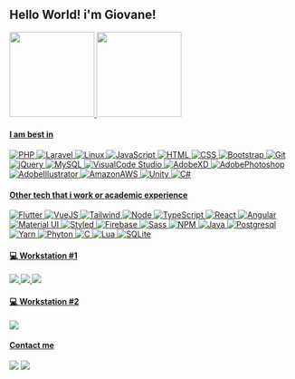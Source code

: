 ## Hello World! i'm Giovane!
<a href="https://github.com/GiovaneVinicius">

<img height="150em" src="https://github-readme-stats.vercel.app/api?username=GiovaneVinicius&show_icons=true&theme=github_dark&include_all_commits=true&count_private=true"/>
<img height="150em" src="https://github-readme-stats.vercel.app/api/top-langs/?username=GiovaneVinicius&layout=compact&langs_count=7&theme=github_dark"/>

#### I am best in  
<p>
<img alt="PHP" style=border: 1px solid #000000!important; border-radius: 20px!important; padding: 4px!important;" src="https://img.shields.io/badge/PHP-777BB4?style=flat&logo=php&logoColor=white" />
<img alt="Laravel" style=border: 1px solid #000000!important; border-radius: 20px!important; padding: 4px!important;" src="https://img.shields.io/badge/Laravel-FF2D20?style=flat&logo=laravel&logoColor=white" />
<img alt="Linux" style=border: 1px solid #000000!important; border-radius: 20px!important; padding: 4px!important;" src="https://img.shields.io/badge/Linux-FCC624?style=flat&logo=linux&logoColor=black" />
<img alt="JavaScript" style=border: 1px solid #000000!important; border-radius: 20px!important; padding: 4px!important;" src="https://img.shields.io/badge/-JavaScript-505050?style=flat&logo=JavaScript&logoColor=F7DF1E" />
<img alt="HTML" style=border: 1px solid #000000!important; border-radius: 20px!important; padding: 4px!important;" src="https://img.shields.io/badge/-HTML-E34F26?style=flat&logo=Html5&logoColor=white" />
<img alt="CSS" style=border: 1px solid #000000!important; border-radius: 20px!important; padding: 4px!important;" src="https://img.shields.io/badge/-CSS-1572B6?style=flat&logo=css3&logoColor=white" />
<img alt="Bootstrap" style=border: 1px solid #000000!important; border-radius: 20px!important; padding: 4px!important;" src="https://img.shields.io/badge/-Bootstrap-563D7C?style=flat&logo=bootstrap&logoColor=white" />
<img alt="Git" style=border: 1px solid #000000!important; border-radius: 20px!important; padding: 4px!important;" src="https://img.shields.io/badge/-Git-F05032?style=flat&logo=git&logoColor=white" />
<img alt="jQuery" style=border: 1px solid #000000!important; border-radius: 20px!important; padding: 4px!important;" src="https://img.shields.io/badge/-jQuery-0769AD?style=flat&logo=jQuery&logoColor=white" />
<img alt="MySQL" style=border: 1px solid #000000!important; border-radius: 20px!important; padding: 4px!important;" src="https://img.shields.io/badge/-MySQL-00758F?style=flat&logo=mysql&logoColor=white" />
<img alt="VisualCode Studio" style=border: 1px solid #000000!important; border-radius: 20px!important; padding: 4px!important;" src="https://img.shields.io/badge/-Visual Code Studio-0078d8?style=flat&logo=visual-studio-code&logoColor=white" />
<img alt="AdobeXD" style=border: 1px solid #000000!important; border-radius: 20px!important; padding: 4px!important;" src="https://img.shields.io/badge/-AdobeXD-470137?style=flat&logo=adobexd&logoColor=white" />
<img alt="AdobePhotoshop" style=border: 1px solid #000000!important; border-radius: 20px!important; padding: 4px!important;" src="https://img.shields.io/badge/Adobe%20Photoshop-31A8FF?style=flat&logo=Adobe%20Photoshop&logoColor=black" />
<img alt="AdobeIllustrator" style=border: 1px solid #000000!important; border-radius: 20px!important; padding: 4px!important;" src="https://img.shields.io/badge/Adobe%20Illustrator-FF9A00?style=flat&logo=adobe%20illustrator&logoColor=white" />
<img alt="AmazonAWS" style=border: 1px solid #000000!important; border-radius: 20px!important; padding: 4px!important;" src="https://img.shields.io/badge/Amazon_AWS-232F3E?style=flat&logo=amazon-aws&logoColor=white" />
<img alt="Unity" style=border: 1px solid #000000!important; border-radius: 20px!important; padding: 4px!important;" src="https://img.shields.io/badge/Unity-100000?style=flat&logo=unity&logoColor=white" />
<img alt="C#" style=border: 1px solid #000000!important; border-radius: 20px!important; padding: 4px!important;" src="https://img.shields.io/badge/C%23-239120?style=flat&logo=c-sharp&logoColor=white" />
</p>
  
#### Other tech that i work or academic experience
  
<p>
<img alt="Flutter" style=border: 1px solid #000000!important; border-radius: 20px!important; padding: 4px!important;" src="https://img.shields.io/badge/Flutter-02569B?style=flat&logo=flutter&logoColor=white" />
<img alt="VueJS" style=border: 1px solid #000000!important; border-radius: 20px!important; padding: 4px!important;" src="https://img.shields.io/badge/Vue.js-35495E?style=flat&logo=vue.js&logoColor=4FC08D" />
<img alt="Tailwind" style=border: 1px solid #000000!important; border-radius: 20px!important; padding: 4px!important;" src="https://img.shields.io/badge/Tailwind_CSS-38B2AC?style=flat&logo=tailwind-css&logoColor=white" />
<img alt="Node" style=border: 1px solid #000000!important; border-radius: 20px!important; padding: 4px!important;" src="https://img.shields.io/badge/-Node-339933?style=flat&logo=node.js&logoColor=white" />
<img alt="TypeScript" style=border: 1px solid #000000!important; border-radius: 20px!important; padding: 4px!important;" src="https://img.shields.io/badge/-TypeScript-2f74c0?style=flat&logo=typescript&logoColor=white" />
<img alt="React" style=border: 1px solid #000000!important; border-radius: 20px!important; padding: 4px!important;" src="https://img.shields.io/badge/-React-61DAFB?style=flat&logo=react&logoColor=white" />
<img alt="Angular" style=border: 1px solid #000000!important; border-radius: 20px!important; padding: 4px!important;" src="https://img.shields.io/badge/-Angular-DD0031?style=flat&logo=angular&logoColor=white" />
<img alt="Material UI" style=border: 1px solid #000000!important; border-radius: 20px!important; padding: 4px!important;" src="https://img.shields.io/badge/-Material UI-0081CB?style=flat&logo=mui&logoColor=white" />
<img alt="Styled" style=border: 1px solid #000000!important; border-radius: 20px!important; padding: 4px!important;" src="https://img.shields.io/badge/-Styled Components-DB7093?style=flat&logo=styledcomponents&logoColor=white" />
<img alt="Firebase" style=border: 1px solid #000000!important; border-radius: 20px!important; padding: 4px!important;" src="https://img.shields.io/badge/-Firebase-ffcc31?style=flat&logo=Firebase&logoColor=white" />
<img alt="Sass" style=border: 1px solid #000000!important; border-radius: 20px!important; padding: 4px!important;" src="https://img.shields.io/badge/-Sass-cf649a?style=flat&logo=sass&logoColor=white" />
<img alt="NPM" style=border: 1px solid #000000!important; border-radius: 20px!important; padding: 4px!important;" src="https://img.shields.io/badge/-NPM-CB3837?style=flat&logo=npm&logoColor=white" />
<img alt="Java" style=border: 1px solid #000000!important; border-radius: 20px!important; padding: 4px!important;" src="https://img.shields.io/badge/-Java-b07219?style=flat&logo=Java&logoColor=white" />
<img alt="Postgresql" style=border: 1px solid #000000!important; border-radius: 20px!important; padding: 4px!important;" src="https://img.shields.io/badge/-Postgresql-2f5b8b?style=flat&logo=postgresql&logoColor=white" /> 
<img alt="Yarn" style=border: 1px solid #000000!important; border-radius: 20px!important; padding: 4px!important;" src="https://img.shields.io/badge/-Yarn-2188b6?style=flat&logo=yarn&logoColor=white" />
<img alt="Phyton" style=border: 1px solid #000000!important; border-radius: 20px!important; padding: 4px!important;" src="https://img.shields.io/badge/Python-3776AB?style=flat&logo=python&logoColor=white" />
<img alt="C" style=border: 1px solid #000000!important; border-radius: 20px!important; padding: 4px!important;" src="https://img.shields.io/badge/C-00599C?style=flat&logo=c&logoColor=white" />
<img alt="Lua" style=border: 1px solid #000000!important; border-radius: 20px!important; padding: 4px!important;" src="https://img.shields.io/badge/Lua-2C2D72?style=flat&logo=lua&logoColor=white" />
<img alt="SQLite" style=border: 1px solid #000000!important; border-radius: 20px!important; padding: 4px!important;" src="https://img.shields.io/badge/SQLite-07405E?style=flat&logo=sqlite&logoColor=white" />
</p>

#### 💻 Workstation #1
<p>
  <img src="https://img.shields.io/badge/Intel-Core_i3_10th-0071C5?style=label&logo=intel&logoColor=white"/>
  <img src="https://img.shields.io/badge/NVIDIA-GTX1060(6GB)-76B900?style=label&logo=nvidia&logoColor=white"/>
  <img src="https://img.shields.io/badge/Windows-8GB%20RAM-0078D6?style=label&logo=windows&logoColor=white"/>
</p>

#### 💻 Workstation #2
<p>
  <img src="https://img.shields.io/badge/Apple-Mac%20mini%20(M1)-999999?style=label&logo=apple&logoColor=white"/>
</p>

#### Contact me 
<div> 
  <a href = "mailto:gio_vinicius@hotmail.com"><img style=border: 1px solid #000000!important; border-radius: 20px!important; padding: 4px!important;" src="https://img.shields.io/badge/Microsoft_Outlook-0078D4?style=flat&logo=microsoft-outlook&logoColor=white" target="_blank"></a>
  <a href="https://www.linkedin.com/in/giovane-scheite-1368b8189/" target="_blank"><img style=border: 1px solid #000000!important; border-radius: 20px!important; padding: 4px!important;" src="https://img.shields.io/badge/-LinkedIn-%230077B5?style=flat&logo=linkedin&logoColor=white" target="_blank"></a>
</div>

